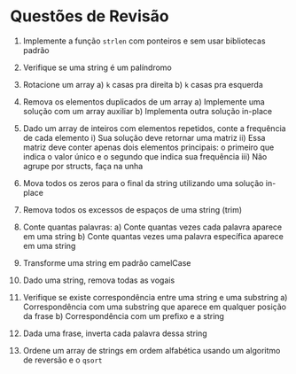 # Questões de Revisão

1. Implemente a função `strlen` com ponteiros e sem usar bibliotecas padrão

2. Verifique se uma string é um palíndromo

3. Rotacione um array 
    a) `k` casas pra direita
    b) `k` casas pra esquerda

4. Remova os elementos duplicados de um array
    a) Implemente uma solução com um array auxiliar
    b) Implementa outra solução in-place

5. Dado um array de inteiros com elementos repetidos, conte a frequência de cada elemento
    i) Sua solução deve retornar uma matriz
    ii) Essa matriz deve conter apenas dois elementos principais: o primeiro que indica o valor único e o segundo que indica sua frequência
    iii) Não agrupe por structs, faça na unha

6. Mova todos os zeros para o final da string utilizando uma solução in-place

7. Remova todos os excessos de espaços de uma string (trim)

8. Conte quantas palavras:
    a) Conte quantas vezes cada palavra aparece em uma string
    b) Conte quantas vezes uma palavra específica aparece em uma string

9. Transforme uma string em padrão camelCase

10. Dado uma string, remova todas as vogais

11. Verifique se existe correspondência entre uma string e uma substring
    a) Correspondência com uma substring que aparece em qualquer posição da frase
    b) Correspondência com um prefixo e a string

12. Dada uma frase, inverta cada palavra dessa string

13. Ordene um array de strings em ordem alfabética usando um algoritmo de reversão e o `qsort`